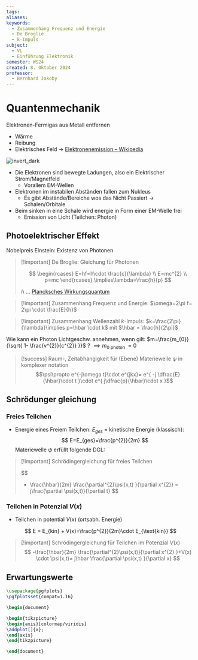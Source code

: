 ```yaml
---
tags: 
aliases: 
keywords:
  - Zusammenhang Frequenz und Energie
  - De Broglie
  - k-Impuls
subject:
  - VL
  - Einführung Elektronik
semester: WS24
created: 8. Oktober 2024
professor:
  - Bernhard Jakoby
---
```

 

# Quantenmechanik

Elektronen-Fermigas aus Metall entfernen

- Wärme
- Reibung
- Elektrisches Feld -> [Elektronenemission – Wikipedia](https://de.wikipedia.org/wiki/Elektronenemission)

![invert_dark](assets/AtmoEmision.png)

- Die Elektronen sind bewegte Ladungen, also ein Elektrischer Strom/Magnetfeld
    - Vorallem EM-Wellen
- Elektronen im instabilen Abständen fallen zum Nukleus
    - Es gibt Abstände/Bereiche wos das Nicht Passiert -> Schalen/Orbitale
- Beim sinken in eine Schale wird energie in Form einer EM-Welle frei
    - Emission von Licht (Teilchen: Photon)

## Photoelektrischer Effekt

Nobelpreis Einstein: Existenz von Photonen

> [!important] De Broglie: Gleichung für Photonen
> 
> $$
> \begin{rcases}
> E=hf=h\cdot \frac{c}{\lambda} \\
> E=mc^{2} \\
> p=mc
> \end{rcases} \implies\lambda=\frac{h}{p}
> $$
> 
> $h$ ... [Plancksches Wirkungsquantum](../../../Physik/Konstanten/Plancksches%20Wirkungsquantum.md)

> [!important] Zusammenhang Frequenz und Energie:
> $\omega=2\pi f= 2\pi \cdot \frac{E}{h}$

> [!important] Zusammenhang Wellenzahl $k$-Impuls:
> $k=\frac{2\pi}{\lambda}\implies p=\hbar \cdot k$ mit $\hbar = \frac{h}{2\pi}$



Wie kann ein Photon Lichtgeschw. annehmen, wenn gilt: $m=\frac{m_{0}}{\sqrt{ 1- \frac{v^{2}}{c^{2}} }}$ ? $\implies m_{0 \text{ photon }}=0$ 

> [!success] Raum-, Zeitabhängigkeit für (Ebene) Materiewelle $\psi$ in komplexer notation
> $$\psi\propto e^{-j\omega t}\cdot e^{jkx}= e^{ -j \dfrac{E}{\hbar}\cdot t }\cdot e^{ j\dfrac{p}{\hbar}\cdot x }$$

## Schrödunger gleichung

### Freies Teilchen

- Energie eines Freiem Teilchen: $E_{ges}$ = kinetische Energie (klassisch):
$$
E=E_{ges}=\frac{p^{2}}{2m}
$$
Materiewelle $\psi$ erfüllt folgende DGL: 

> [!important] Schrödingergleichung für freies Teilchen
> 
> 
> $$
> - \frac{\hbar}{2m} \frac{\partial^{2}\psi(x,t) }{\partial x^{2}} = j\frac{\partial \psi(x,t)}{\partial t}
> $$
> 

### Teilchen in Potenzial $V(x)$

- Teilchen in potential $V(x)$ (ortsabh. Energie)

$$
E = E_{kin} + V(x)=\frac{p^{2}}{2m}\cdot E_{\text{kin}}
$$

> [!important] Schrödingergleichung für Teilchen im Potenzial $V(x)$
> $$
> -\frac{\hbar}{2m} \frac{\partial^{2}\psi(x,t)}{\partial x^{2} }+V(x) \cdot \psi(x,t)= j\hbar \frac{\partial \psi(x,t) }{\partial x}
> $$

## Erwartungswerte

```tikz
\usepackage{pgfplots}
\pgfplotsset{compat=1.16}

\begin{document}

\begin{tikzpicture}
\begin{axis}[colormap/viridis]
\addplot[]{x};
\end{axis}
\end{tikzpicture}

\end{document}
```
